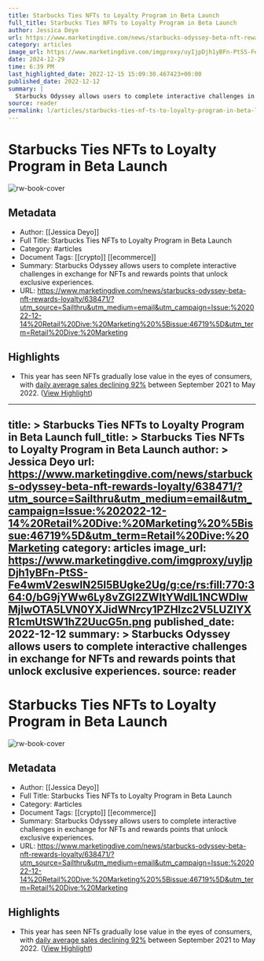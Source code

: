 ```yaml
---
title: Starbucks Ties NFTs to Loyalty Program in Beta Launch
full_title: Starbucks Ties NFTs to Loyalty Program in Beta Launch
author: Jessica Deyo
url: https://www.marketingdive.com/news/starbucks-odyssey-beta-nft-rewards-loyalty/638471/?utm_source=Sailthru&utm_medium=email&utm_campaign=Issue:%202022-12-14%20Retail%20Dive:%20Marketing%20%5Bissue:46719%5D&utm_term=Retail%20Dive:%20Marketing
category: articles
image_url: https://www.marketingdive.com/imgproxy/uyIjpDjh1yBFn-PtSS-Fe4wmV2eswIN25l5BUgke2Ug/g:ce/rs:fill:770:364:0/bG9jYWw6Ly8vZGl2ZWltYWdlL1NCWDIwMjIwOTA5LVN0YXJidWNrcy1PZHlzc2V5LUZlYXR1cmUtSW1hZ2UucG5n.png
date: 2024-12-29
time: 6:39 PM
last_highlighted_date: 2022-12-15 15:09:30.467423+00:00
published_date: 2022-12-12
summary: |
  Starbucks Odyssey allows users to complete interactive challenges in exchange for NFTs and rewards points that unlock exclusive experiences.
source: reader
permalink: l/articles/starbucks-ties-nf-ts-to-loyalty-program-in-beta-launch
---
```

# Starbucks Ties NFTs to Loyalty Program in Beta Launch

![rw-book-cover](https://www.marketingdive.com/imgproxy/uyIjpDjh1yBFn-PtSS-Fe4wmV2eswIN25l5BUgke2Ug/g:ce/rs:fill:770:364:0/bG9jYWw6Ly8vZGl2ZWltYWdlL1NCWDIwMjIwOTA5LVN0YXJidWNrcy1PZHlzc2V5LUZlYXR1cmUtSW1hZ2UucG5n.png)

## Metadata
- Author: [[Jessica Deyo]]
- Full Title: Starbucks Ties NFTs to Loyalty Program in Beta Launch
- Category: #articles
- Document Tags: [[crypto]] [[ecommerce]] 
- Summary: Starbucks Odyssey allows users to complete interactive challenges in exchange for NFTs and rewards points that unlock exclusive experiences.
- URL: https://www.marketingdive.com/news/starbucks-odyssey-beta-nft-rewards-loyalty/638471/?utm_source=Sailthru&utm_medium=email&utm_campaign=Issue:%202022-12-14%20Retail%20Dive:%20Marketing%20%5Bissue:46719%5D&utm_term=Retail%20Dive:%20Marketing

## Highlights
- This year has seen NFTs gradually lose value in the eyes of consumers, with [daily average sales declining 92%](https://www.wsj.com/articles/nft-sales-are-flatlining-11651552616) between September 2021 to May 2022. ([View Highlight](https://read.readwise.io/read/01gmb5ap07qc04rsh1m05bke7p))


---
title: >
  Starbucks Ties NFTs to Loyalty Program in Beta Launch
full_title: >
  Starbucks Ties NFTs to Loyalty Program in Beta Launch
author: >
  Jessica Deyo
url: https://www.marketingdive.com/news/starbucks-odyssey-beta-nft-rewards-loyalty/638471/?utm_source=Sailthru&utm_medium=email&utm_campaign=Issue:%202022-12-14%20Retail%20Dive:%20Marketing%20%5Bissue:46719%5D&utm_term=Retail%20Dive:%20Marketing
category: articles
image_url: https://www.marketingdive.com/imgproxy/uyIjpDjh1yBFn-PtSS-Fe4wmV2eswIN25l5BUgke2Ug/g:ce/rs:fill:770:364:0/bG9jYWw6Ly8vZGl2ZWltYWdlL1NCWDIwMjIwOTA5LVN0YXJidWNrcy1PZHlzc2V5LUZlYXR1cmUtSW1hZ2UucG5n.png
published_date: 2022-12-12
summary: >
  Starbucks Odyssey allows users to complete interactive challenges in exchange for NFTs and rewards points that unlock exclusive experiences.
source: reader
---
# Starbucks Ties NFTs to Loyalty Program in Beta Launch

![rw-book-cover](https://www.marketingdive.com/imgproxy/uyIjpDjh1yBFn-PtSS-Fe4wmV2eswIN25l5BUgke2Ug/g:ce/rs:fill:770:364:0/bG9jYWw6Ly8vZGl2ZWltYWdlL1NCWDIwMjIwOTA5LVN0YXJidWNrcy1PZHlzc2V5LUZlYXR1cmUtSW1hZ2UucG5n.png)

## Metadata
- Author: [[Jessica Deyo]]
- Full Title: Starbucks Ties NFTs to Loyalty Program in Beta Launch
- Category: #articles
- Document Tags: [[crypto]] [[ecommerce]] 
- Summary: Starbucks Odyssey allows users to complete interactive challenges in exchange for NFTs and rewards points that unlock exclusive experiences.
- URL: https://www.marketingdive.com/news/starbucks-odyssey-beta-nft-rewards-loyalty/638471/?utm_source=Sailthru&utm_medium=email&utm_campaign=Issue:%202022-12-14%20Retail%20Dive:%20Marketing%20%5Bissue:46719%5D&utm_term=Retail%20Dive:%20Marketing

## Highlights
- This year has seen NFTs gradually lose value in the eyes of consumers, with [daily average sales declining 92%](https://www.wsj.com/articles/nft-sales-are-flatlining-11651552616) between September 2021 to May 2022. ([View Highlight](https://read.readwise.io/read/01gmb5ap07qc04rsh1m05bke7p))


